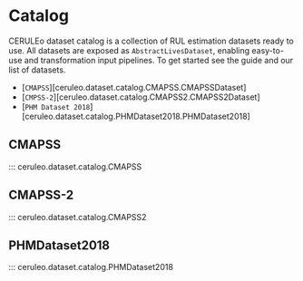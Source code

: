# Catalog

CERULEo dataset catalog is a collection of RUL estimation datasets ready to use. All datasets are exposed as `AbstractLivesDataset`, enabling easy-to-use and transformation input pipelines. To get started see the guide and our list of datasets.

* [`CMAPSS`][ceruleo.dataset.catalog.CMAPSS.CMAPSSDataset]
* [`CMPSS-2`][ceruleo.dataset.catalog.CMAPSS2.CMAPSS2Dataset]
* [`PHM Dataset 2018`][ceruleo.dataset.catalog.PHMDataset2018.PHMDataset2018]

## CMAPSS

::: ceruleo.dataset.catalog.CMAPSS

## CMAPSS-2

::: ceruleo.dataset.catalog.CMAPSS2

## PHMDataset2018

::: ceruleo.dataset.catalog.PHMDataset2018


